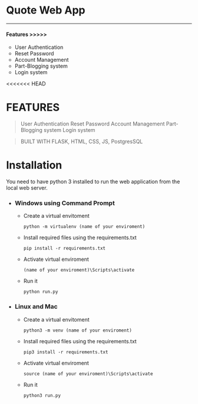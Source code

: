 <h1>Quote Web App</h1>
<hr>

<h4>Features >>>>></h4>
<ul type="circle">
  <li>User Authentication</li>
  <li>Reset Password</li>
  <li>Account Management</li>
  <li>Part-Blogging system</li>
  <li>Login system</li>
</ul>

<<<<<<< HEAD
# FEATURES
> User Authentication
> Reset Password
> Account Management
> Part-Blogging system
> Login system

>BUILT WITH FLASK, HTML, CSS, JS, PostgresSQL

# Installation
You need to have python 3 installed to run the web application from the local web server.
- ### Windows using Command Prompt
  - Create a virtual envitoment 
    ```command prompt
    python -m virtualenv (name of your enviroment)
    ```
  - Install required files using the requirements.txt
    ```command prompt
    pip install -r requirements.txt
    ```
  - Activate virtual enviroment
    ```command prompt
    (name of your enviroment)\Scripts\activate
    ```
  - Run it
    ```command prompt
    python run.py
    ```

- ### Linux and Mac
  - Create a virtual envitoment 
    ```command prompt
    python3 -m venv (name of your enviroment)
    ```
  - Install required files using the requirements.txt
    ```command prompt
    pip3 install -r requirements.txt
    ```
  - Activate virtual enviroment
    ```command prompt
    source (name of your enviroment)\Scripts\activate
    ```
  - Run it
    ```command prompt
    python3 run.py
    ```
